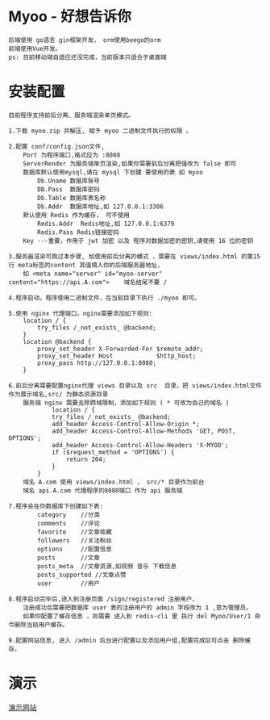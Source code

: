 # Myoo - 好想告诉你
    后端使用 go语言 gin框架开发， orm使用beego的orm
    前端使用Vue开发。
    ps: 目前移动端自适应还没完成，当前版本只适合于桌面端

# 安装配置
    目前程序支持前后分离、服务端渲染单页模式。

    1.下载 myoo.zip 并解压, 赋予 myoo 二进制文件执行的权限 。

    2.配置 conf/config.json文件,
        Port 为程序端口,格式应为 :8080
        ServerRender 为服务端单页渲染,如果你需要前后分离把值改为 false 即可
        数据库默认使用mysql,请在 mysql 下创建 要使用的表 如 myoo 
            Db.Uname 数据库账号
            DB.Pass  数据库密码
            Db.Table 数据库表名称 
            Db.Addr  数据库地址,如 127.0.0.1:3306
        默认使用 Redis 作为缓存， 可不使用
            Redis.Addr  Redis地址,如 127.0.0.1:6379
            Redis.Pass Redis链接密码
        Key ---重要，作用于 jwt 加密 以及 程序对数据加密的密钥,请使用 16 位的密钥
    
    3.服务器渲染可跳过本步骤, 如使用前后分离的模式 ，需要在 views/index.html 的第15行 meta标签的content 其值填入你的后端服务器地址，
        如 <meta name="server" id="myoo-server" content="https://api.A.com">    域名结尾不要 /

    4.程序启动，程序使用二进制文件，在当前目录下执行 ./myoo 即可。

    5.使用 nginx 代理端口。nginx需要添加如下规则:
        location / {
            try_files /_not_exists_ @backend;
        }
        location @backend {
            proxy_set_header X-Forwarded-For $remote_addr;
            proxy_set_header Host            $http_host;
            proxy_pass http://127.0.0.1:8080;
        }

    6.前后分离需要配置nginx代理 views 目录以及 src  目录，把 views/index.html文件作为展示域名,src/ 为静态资源目录
        服务端 nginx 需要去除跨域限制，添加如下规则 ( * 可改为自己的域名 )
                location / {
                try_files /_not_exists_ @backend;
                add_header Access-Control-Allow-Origin *;
                add_header Access-Control-Allow-Methods 'GET, POST, OPTIONS';
                add_header Access-Control-Allow-Headers 'X-MYOO';
                if ($request_method = 'OPTIONS') {
                    return 204;
                }
            }
        域名 A.com 使用 views/index.html ， src/* 目录作为前台
        域名 api.A.com 代理程序的8080端口 作为 api 服务端

    7.程序会在你数据库下创建如下表:
            category    //分类
            comments    //评论
            favorite    //文章收藏
            followers   //关注粉丝
            options     //配置信息
            posts       //文章
            posts_meta  //文章资源,如视频 音乐 下载信息
            posts_supported //文章点赞
            user        //用户

    8.程序启动完毕后,进入到注册页面 /sign/registered 注册用户，
        注册成功后需要把数据库 user 表的注册用户的 admin 字段改为 1 ,意为管理员，
        如果你配置了缓存信息 ，则需要 进入到 redis-cli 里 执行 del Myoo/User/1 命令删除当前用户缓存。
    
    9.配置网站信息, 进入 /admin 后台进行配置以及添加用户组,配置完成后可点击 删除缓存。

# 演示
   <a href="https://myoo.moelq.com" target="_blank">演示网站</a>

    
